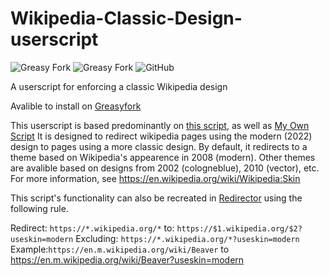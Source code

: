 # Wikipedia-Classic-Design-userscript

![Greasy Fork](https://img.shields.io/greasyfork/v/463713-wikipedia-classic-design?style=flat-square)
![Greasy Fork](https://img.shields.io/greasyfork/dt/463713-wikipedia-classic-design?style=flat-square)
![GitHub](https://img.shields.io/github/license/MintMain21/Wikipedia-Classic-Design-userscript?style=flat-square) 

A userscript for enforcing a classic Wikipedia design

Avalible to install on [Greasyfork](https://greasyfork.org/en/scripts/463713-wikipedia-classic-design)

This userscript is based predominantly on [this script](https://greasyfork.org/en/scripts/458501-vector-layout-for-wikipedia/code), as well as [My Own Script](https://github.com/MintMain21/Invidious-URL-Parameters-Userscript.)
It is designed to redirect wikipedia pages using the modern (2022) design to pages using a more classic design.
By default, it redirects to a theme based on Wikipedia's appearence in 2008 (modern). Other themes are avalible based on designs from 2002 (cologneblue), 2010 (vector), etc. For more information, see https://en.wikipedia.org/wiki/Wikipedia:Skin

This script's functionality can also be recreated in [Redirector]() using the following rule.

 Redirect: `https://*.wikipedia.org/*`
 to: `https://$1.wikipedia.org/$2?useskin=modern`
 Excluding: `https://*.wikipedia.org/*?useskin=modern`
 Example:`https://en.m.wikipedia.org/wiki/Beaver` to https://en.m.wikipedia.org/wiki/Beaver?useskin=modern

